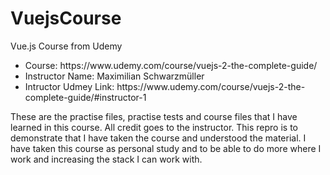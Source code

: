 # VuejsCourse
Vue.js Course from Udemy

<ul>
  <li>Course: https://www.udemy.com/course/vuejs-2-the-complete-guide/</li>
  <li>Instructor Name: Maximilian Schwarzmüller</li>
  <li>Intructor Udmey Link: https://www.udemy.com/course/vuejs-2-the-complete-guide/#instructor-1</li>
</ul>

<p>
These are the practise files, practise tests and course files that I have learned in this course. All credit goes to the instructor. This repro is to demonstrate that I have taken the course and   understood the material.  I have taken this course as personal study and to be able to do more where I work and increasing the stack I can work with.
</p>


